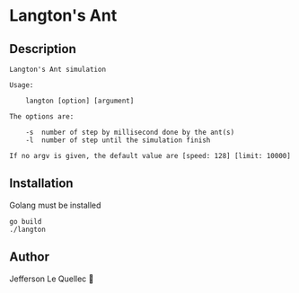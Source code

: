 # Langton's Ant

## Description

```
Langton's Ant simulation

Usage:

	langton [option] [argument]

The options are:

	-s	number of step by millisecond done by the ant(s)
	-l	number of step until the simulation finish

If no argv is given, the default value are [speed: 128] [limit: 10000]
```

## Installation

Golang must be installed

```
go build
./langton
```

## Author

Jefferson Le Quellec 🐜
